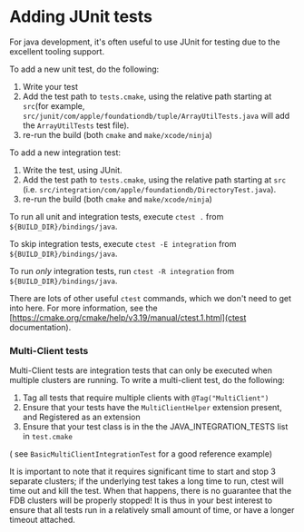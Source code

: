 Adding JUnit tests
===

For java development, it's often useful to use JUnit for testing due to the excellent tooling support.

To add a new unit test, do the following:

1. Write your test
2. Add the test path to `tests.cmake`, using the relative path starting at `src`(for example, `src/junit/com/apple/foundationdb/tuple/ArrayUtilTests.java` will add the `ArrayUtilTests` test file).
3. re-run the build (both `cmake` and `make/xcode/ninja`)

To add a new integration test:

1. Write the test, using JUnit.
2. Add the test path to `tests.cmake`, using the relative path starting at `src` (i.e. `src/integration/com/apple/foundationdb/DirectoryTest.java`).
3. re-run the build (both `cmake` and `make/xcode/ninja`)

To run all unit and integration tests, execute `ctest .` from `${BUILD_DIR}/bindings/java`. 

To skip integration tests, execute `ctest -E integration` from `${BUILD_DIR}/bindings/java`.

To run _only_ integration tests, run `ctest -R integration` from `${BUILD_DIR}/bindings/java`.

There are lots of other useful `ctest` commands, which we don't need to get into here. For more information,
see the [https://cmake.org/cmake/help/v3.19/manual/ctest.1.html](ctest documentation).

### Multi-Client tests
Multi-Client tests are integration tests that can only be executed when multiple clusters are running. To write a multi-client
test, do the following:

1. Tag all tests that require multiple clients with `@Tag("MultiClient")`
2. Ensure that your tests have the `MultiClientHelper` extension present, and Registered as an extension
3. Ensure that your test class is in the the JAVA_INTEGRATION_TESTS list in `test.cmake`

( see `BasicMultiClientIntegrationTest` for a good reference example)

It is important to note that it requires significant time to start and stop 3 separate clusters; if the underlying test takes a long time to run,
ctest will time out and kill the test. When that happens, there is no guarantee that the FDB clusters will be properly stopped! It is thus
in your best interest to ensure that all tests run in a relatively small amount of time, or have a longer timeout attached.

